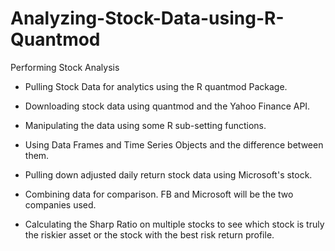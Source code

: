 # Analyzing-Stock-Data-using-R-Quantmod
Performing Stock Analysis

* Pulling Stock Data for analytics using the R quantmod Package.

* Downloading stock data using quantmod and the Yahoo Finance API.

* Manipulating the data using some R sub-setting functions.

* Using Data Frames and Time Series Objects and the difference between them.

* Pulling down adjusted daily return stock data using Microsoft's stock.

* Combining data for comparison. FB and Microsoft will be the two companies used.

* Calculating the Sharp Ratio on multiple stocks to see which stock is truly the riskier asset or the stock with the best risk return profile.
